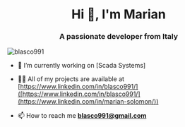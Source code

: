 <h1 align="center">Hi 👋, I'm Marian</h1>
<h3 align="center">A passionate developer from Italy</h3>
<p align="left"> <img src="https://komarev.com/ghpvc/?username=blasco991" alt="blasco991" /> </p>

- 🔭 I’m currently working on [Scada Systems]

- 👨‍💻 All of my projects are available at [https://www.linkedin.com/in/blasco991/]([https://www.linkedin.com/in/blasco991/](https://www.linkedin.com/in/marian-solomon/))

- 📫 How to reach me **blasco991@gmail.com**
